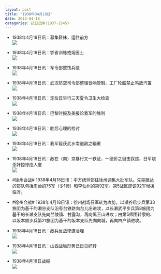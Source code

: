 ```yaml
---
layout: post
title: "1938年04月18日"
date: 2013-04-18
categories: 抗日战争(1937-1945)
---
```


<meta name="referrer" content="no-referrer" />

- 1938年4月18日讯：募集鞋袜，运往前方 <br/><img src="https://ww1.sinaimg.cn/large/aca367d8jw1e3u4ftk3kxj207604wt8w.jpg" />

- 1938年4月18日讯：鄂省训练戒烟医士 <br/><img src="https://ww1.sinaimg.cn/large/aca367d8jw1e3u2pwrs12j204w0a4jrm.jpg" />

- 1938年4月18日讯：军令部整饬兵役 <br/><img src="https://ww1.sinaimg.cn/large/aca367d8jw1e3u0yyyhinj20b404xgm2.jpg" />

- 1938年4月18日讯：武汉防空司令部整理音响管制，工厂轮船禁止鸣放汽笛 <br/><img src="https://ww4.sinaimg.cn/large/aca367d8jw1e3tz8uu2s2j20ea0a7t9k.jpg" />

- 1938年4月18日讯：定后日举行三天夏令卫生大检查 <br/><img src="https://ww4.sinaimg.cn/large/aca367d8jw1e3tu1blzjbj20dn0f1wgl.jpg" />

- 1938年4月18日讯：巴黎时报及美报论我军的胜利 <br/><img src="https://ww1.sinaimg.cn/large/aca367d8jw1e3tou29ke3j20c10kbgn8.jpg" />

- 1938年4月18日讯：胜后心理的检讨 <br/><img src="https://ww4.sinaimg.cn/large/aca367d8jw1e3tn3ilijhj20ak0te77o.jpg" />

- 1938年4月18日讯：我军截获武乡南退敌之辎重 <br/><img src="https://ww4.sinaimg.cn/large/aca367d8jw1e3tld7y2fhj20df0f1wge.jpg" />

- 1938年4月18日讯：敌在（南）京暴行又一铁证，一德侨之目击叙述，日军烧杀奸掠惨绝人寰 <br/><img src="https://ww3.sinaimg.cn/large/aca367d8jw1e3tjmspmppj20ba0urtcn.jpg" />

- #徐州会战# 1938年4月18日讯：中方统帅部往徐州调集大批军队。先期抵达的部队包括周碞的75军（少1师）和李仙州的第92军。第5战区即调92军增援临沂。 

- #徐州会战# 1938年4月18日讯：徐州战场日军转为攻势，以濑谷启步兵第33旅团为基干的濑谷支队沿枣台铁路向台儿庄进攻，以长濑武平步兵第8旅团为基干的长濑支队先向兰陵镇、甘露沟，再向禹王山进攻；由第5师团转隶的、以坂本顺步兵第21旅团为基干的坂本支队先向向城，再向四户镇进攻。 

- 1938年4月18日讯：敌兵反战惨遭活埋 <br/><img src="https://ww2.sinaimg.cn/large/aca367d8jw1e3tefgkazmj207204umxc.jpg" />

- 1938年4月18日讯：山西战局形势已日见好转 <br/><img src="https://ww3.sinaimg.cn/large/aca367d8jw1e3te5dta5nj20c10ubtct.jpg" />

- 1938年4月18日战报 <br/><img src="https://ww2.sinaimg.cn/large/aca367d8jw1e3td9y8rj0j20dk0kbq5l.jpg" />

